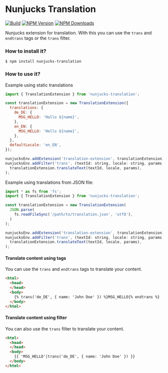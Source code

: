 # Nunjucks Translation

[![Build][github-actions-image]][github-actions-url]
[![NPM Version][npm-image]][npm-url]
[![NPM Downloads][downloads-image]][downloads-url]

Nunjucks extension for translation. With this
you can use the `trans` and `endtrans` tags or the `trans` filter. 

### How to install it?

```
$ npm install nunjucks-translation
```

### How to use it?

Example using static translations

```js
import { TranslationExtension } from 'nunjucks-translation';

const translationExtension = new TranslationExtension({
  translations: {
    de_DE: {
      MSG_HELLO: 'Hallo ${name}',
    },
    en_EN: {
      MSG_HELLO: 'Hello ${name}',
    },
  },
  defaultLocale: 'en_EN',
});

nunjucksEnv.addExtension('translation-extension', translationExtension);
nunjucksEnv.addFilter('trans', (textId: string, locale: string, params: object) =>
  translationExtension.translateText(textId, locale, params),
);
```
Example using translations from JSON file:

```js
import * as fs from 'fs';
import { TranslationExtension } from 'nunjucks-translation';

const translationExtension = new TranslationExtension(
  JSON.parse(
    fs.readFileSync('/path/to/translation.json', 'utf8'),
  )  
);

nunjucksEnv.addExtension('translation-extension', translationExtension);
nunjucksEnv.addFilter('trans', (textId: string, locale: string, params: object) =>
  translationExtension.translateText(textId, locale, params),
);
```

#### Translate content using tags

You can use the `trans` and `endtrans` tags to translate your content.

```html
<html>
  <head>
  </head>
  <body>
    {% trans('de_DE', { name: 'John Doe' }) %}MSG_HELLO{% endtrans %}
  </body>
</html>
```

#### Translate content using filter

You can also use the `trans` filter to translate your content.

```html
<html>
  <head>
  </head>
  <body>
    {{ 'MSG_HELLO'|trans('de_DE', { name: 'John Doe' }) }}
  </body>
</html>
```

[npm-image]: https://img.shields.io/npm/v/nunjucks-translation.svg?label=NPM%20Version
[npm-url]: https://npmjs.org/package/nunjucks-translation
[downloads-image]: https://img.shields.io/npm/dt/nunjucks-translation?label=Downloads
[downloads-url]: https://npmjs.org/package/nunjucks-translation
[github-actions-image]: https://img.shields.io/github/workflow/status/mgascoyne/nunjucks-translation/Tests/master?label=Build
[github-actions-url]: https://github.com/mgascoyne/nunjucks-translation/actions
